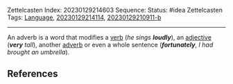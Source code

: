 Zettelcasten Index: 20230129214603
Sequence:
Status: #idea
Zettelcasten Tags: [Language](../map-of-content/Language.md), [20230129214114](20230129214114.md), [20230129210911-b](20230129210911-b.md)

---

An adverb is a word that modifies a [verb](20230129214114.md) (*he sings* ***loudly***), an [adjective](20230129210911-b.md) (***very*** *tall*), another [adverb](20230129214603.md) or even a whole sentence (***fortunately***, *I had brought an umbrella*).

## References
